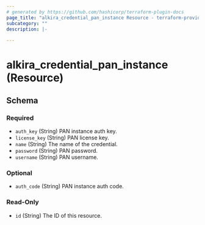 ```yaml
---
# generated by https://github.com/hashicorp/terraform-plugin-docs
page_title: "alkira_credential_pan_instance Resource - terraform-provider-alkira"
subcategory: ""
description: |-
  
---
```


# alkira_credential_pan_instance (Resource)





<!-- schema generated by tfplugindocs -->
## Schema

### Required

- `auth_key` (String) PAN instance auth key.
- `license_key` (String) PAN license key.
- `name` (String) The name of the credential.
- `password` (String) PAN password.
- `username` (String) PAN username.

### Optional

- `auth_code` (String) PAN instance auth code.

### Read-Only

- `id` (String) The ID of this resource.


